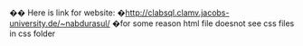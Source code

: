 ��
Here is link for website: 
�http://clabsql.clamv.jacobs-university.de/~nabdurasul/
�for some reason html file doesnot see css files in css folder 
